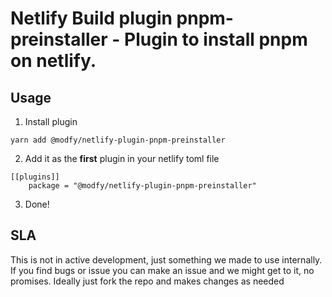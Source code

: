 # Netlify Build plugin pnpm-preinstaller - Plugin to install pnpm on netlify.

## Usage


1. Install plugin
```
yarn add @modfy/netlify-plugin-pnpm-preinstaller
```
2. Add it as the **first** plugin in your netlify toml file
```
[[plugins]]
    package = "@modfy/netlify-plugin-pnpm-preinstaller"
```
3. Done!

## SLA

This is not in active development, just something we made to use internally. If you find bugs or issue you can make an issue and we might get to it, no promises. Ideally just fork the repo and makes changes as needed
